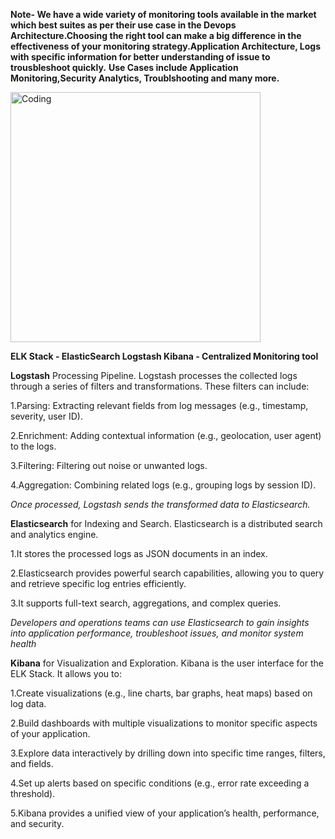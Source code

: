 **Note- We have a wide variety of monitoring tools available in the market which best suites as per their use case in the Devops Architecture.Choosing the right tool can make a big difference in the effectiveness of your monitoring strategy.Application Architecture, Logs with specific information for better understanding of issue to trousbleshoot quickly.**
**Use Cases include Application Monitoring,Security Analytics, Troublshooting and many more.**

<img align="middle" alt="Coding" width="400" src="https://raw.githubusercontent.com/wiki/swimlane/elk-tls-docker/images/elk-tls-docker-diagram.png">

**ELK Stack - ElasticSearch Logstash Kibana - Centralized Monitoring tool**

**Logstash** Processing Pipeline. Logstash processes the collected logs through a series of filters and transformations. These filters can include:

1.Parsing: Extracting relevant fields from log messages (e.g., timestamp, severity, user ID).

2.Enrichment: Adding contextual information (e.g., geolocation, user agent) to the logs.

3.Filtering: Filtering out noise or unwanted logs.

4.Aggregation: Combining related logs (e.g., grouping logs by session ID).

*Once processed, Logstash sends the transformed data to Elasticsearch.*

**Elasticsearch** for Indexing and Search. Elasticsearch is a distributed search and analytics engine. 

1.It stores the processed logs as JSON documents in an index.

2.Elasticsearch provides powerful search capabilities, allowing you to query and retrieve specific log entries efficiently.

3.It supports full-text search, aggregations, and complex queries.

*Developers and operations teams can use Elasticsearch to gain insights into application performance, troubleshoot issues, and monitor system health*

**Kibana** for Visualization and Exploration. Kibana is the user interface for the ELK Stack. It allows you to:

1.Create visualizations (e.g., line charts, bar graphs, heat maps) based on log data.

2.Build dashboards with multiple visualizations to monitor specific aspects of your application.

3.Explore data interactively by drilling down into specific time ranges, filters, and fields.

4.Set up alerts based on specific conditions (e.g., error rate exceeding a threshold).

5.Kibana provides a unified view of your application’s health, performance, and security.
